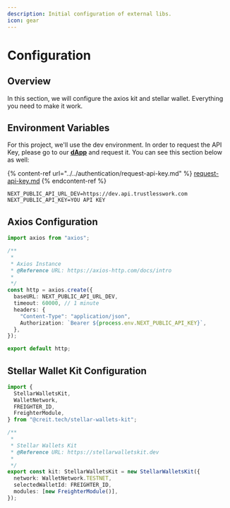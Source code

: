 ```yaml
---
description: Initial configuration of external libs.
icon: gear
---
```


# Configuration

## Overview

In this section, we will configure the axios kit and stellar wallet. Everything you need to make it work.



## Environment Variables

For this project, we'll use the dev environment. In order to request the API Key, please go to our  [**dApp**](https://dapp.dev.trustlesswork.com) and request it. You can see this section below as well:

{% content-ref url="../../authentication/request-api-key.md" %}
[request-api-key.md](../../authentication/request-api-key.md)
{% endcontent-ref %}

```markup
NEXT_PUBLIC_API_URL_DEV=https://dev.api.trustlesswork.com
NEXT_PUBLIC_API_KEY=YOU API KEY
```



## Axios Configuration

```typescript
import axios from "axios";

/**
 *
 * Axios Instance
 * @Reference URL: https://axios-http.com/docs/intro
 *
 */
const http = axios.create({
  baseURL: NEXT_PUBLIC_API_URL_DEV,
  timeout: 60000, // 1 minute
  headers: {
    "Content-Type": "application/json",
    Authorization: `Bearer ${process.env.NEXT_PUBLIC_API_KEY}`,
  },
});

export default http;

```



## Stellar Wallet Kit Configuration

```typescript
import {
  StellarWalletsKit,
  WalletNetwork,
  FREIGHTER_ID,
  FreighterModule,
} from "@creit.tech/stellar-wallets-kit";

/**
 *
 * Stellar Wallets Kit
 * @Reference URL: https://stellarwalletskit.dev
 *
 */
export const kit: StellarWalletsKit = new StellarWalletsKit({
  network: WalletNetwork.TESTNET,
  selectedWalletId: FREIGHTER_ID,
  modules: [new FreighterModule()],
});

```

